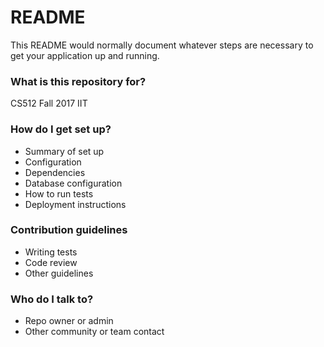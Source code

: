 # README #

This README would normally document whatever steps are necessary to get your application up and running.

### What is this repository for? ###

CS512 Fall 2017 IIT

### How do I get set up? ###

* Summary of set up
* Configuration
* Dependencies
* Database configuration
* How to run tests
* Deployment instructions

### Contribution guidelines ###

* Writing tests
* Code review
* Other guidelines

### Who do I talk to? ###

* Repo owner or admin
* Other community or team contact